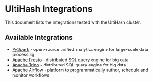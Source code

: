 # UltiHash Integrations

This document lists the integrations tested with the UltiHash cluster.

## Available Integrations 

- [PySpark](../scripts/pyspark/README.md) - open-source unified analytics engine for large-scale data processing
- [Apache Presto](../scripts/presto/README.md) - distributed SQL query engine for big data
- [Apache Trino](../scripts/trino/README.md) - distributed SQL query engine for big data
- [Apache Airflow](../scripts/airflow/README.md) - platform to programmatically author, schedule and monitor workflows
